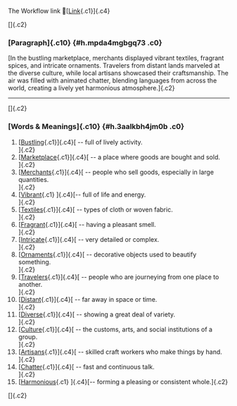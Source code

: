 The Workflow link
👏[[Link](https://www.google.com/url?q=http://www.google.com&sa=D&source=editors&ust=1761158413664693&usg=AOvVaw0Ehv42nMSmLoShGmi-RmQR){.c1}]{.c4}

[]{.c2}

### [Paragraph]{.c10} {#h.mpda4mgbgq73 .c0}

[In the bustling marketplace, merchants displayed vibrant textiles,
fragrant spices, and intricate ornaments. Travelers from distant lands
marveled at the diverse culture, while local artisans showcased their
craftsmanship. The air was filled with animated chatter, blending
languages from across the world, creating a lively yet harmonious
atmosphere.]{.c2}

------------------------------------------------------------------------

[]{.c2}

### [Words & Meanings]{.c10} {#h.3aalkbh4jm0b .c0}

1.  [[Bustling](https://www.google.com/url?q=http://www.google.com&sa=D&source=editors&ust=1761158413665914&usg=AOvVaw0gFyD25OxpPP-VCSSeEnJH){.c1}]{.c4}[ --
    full of lively activity.\
    ]{.c2}
2.  [[Marketplace](https://www.google.com/url?q=http://www.google.com&sa=D&source=editors&ust=1761158413666135&usg=AOvVaw1-Zw3UKtsBG72Q0MCz1w0y){.c1}]{.c4}[ --
    a place where goods are bought and sold.\
    ]{.c2}
3.  [[Merchants](https://www.google.com/url?q=http://www.google.com&sa=D&source=editors&ust=1761158413666342&usg=AOvVaw3p2MI9KrO7KuZH6Mu7n5EA){.c1}]{.c4}[ --
    people who sell goods, especially in large quantities.\
    ]{.c2}
4.  [[Vibrant](https://www.google.com/url?q=http://www.google.com&sa=D&source=editors&ust=1761158413666574&usg=AOvVaw1jL7a0mEkuoSkSjENfdb4G){.c1}
    ]{.c4}[-- full of life and energy.\
    ]{.c2}
5.  [[Textiles](https://www.google.com/url?q=http://www.google.com&sa=D&source=editors&ust=1761158413666799&usg=AOvVaw1bb8QhbZ64CdfeEEk92kkL){.c1}]{.c4}[ --
    types of cloth or woven fabric.\
    ]{.c2}
6.  [[Fragrant](https://www.google.com/url?q=http://www.google.com&sa=D&source=editors&ust=1761158413667081&usg=AOvVaw0M32QjrP4HNIAdS-Qxzdro){.c1}]{.c4}[ --
    having a pleasant smell.\
    ]{.c2}
7.  [[Intricate](https://www.google.com/url?q=http://www.google.com&sa=D&source=editors&ust=1761158413667229&usg=AOvVaw2Sa_g0COFL7gQ4or41f-AK){.c1}]{.c4}[ --
    very detailed or complex.\
    ]{.c2}
8.  [[Ornaments](https://www.google.com/url?q=http://www.google.com&sa=D&source=editors&ust=1761158413667392&usg=AOvVaw1Vhq-COw49BOEwg6OK0QB0){.c1}]{.c4}[ --
    decorative objects used to beautify something.\
    ]{.c2}
9.  [[Travelers](https://www.google.com/url?q=http://www.google.com&sa=D&source=editors&ust=1761158413667648&usg=AOvVaw379nPTvrLsRE9vlYxNP6uF){.c1}]{.c4}[ --
    people who are journeying from one place to another.\
    ]{.c2}
10. [[Distant](https://www.google.com/url?q=http://www.google.com&sa=D&source=editors&ust=1761158413667947&usg=AOvVaw05Fy6UxtlSPp81E9Q_zxHp){.c1}]{.c4}[ --
    far away in space or time.\
    ]{.c2}
11. [[Diverse](https://www.google.com/url?q=http://www.google.com&sa=D&source=editors&ust=1761158413668210&usg=AOvVaw1WLEeuQgqPxO-PE2UKt66H){.c1}]{.c4}[ --
    showing a great deal of variety.\
    ]{.c2}
12. [[Culture](https://www.google.com/url?q=http://www.google.com&sa=D&source=editors&ust=1761158413668411&usg=AOvVaw0tAQcmT4WCUZAIBc9Y2jNn){.c1}]{.c4}[ --
    the customs, arts, and social institutions of a group.\
    ]{.c2}
13. [[Artisans](https://www.google.com/url?q=http://www.google.com&sa=D&source=editors&ust=1761158413668596&usg=AOvVaw13GqCsyQmriieQh4j2SoM4){.c1}]{.c4}[ --
    skilled craft workers who make things by hand.\
    ]{.c2}
14. [[Chatter](https://www.google.com/url?q=http://www.google.com&sa=D&source=editors&ust=1761158413668824&usg=AOvVaw1Q6Hjza0f3TMrLJibm4xWv){.c1}]{.c4}[ --
    fast and continuous talk.\
    ]{.c2}
15. [[Harmonious](https://www.google.com/url?q=http://www.google.com&sa=D&source=editors&ust=1761158413669085&usg=AOvVaw0f06Y0C8qwEBsLZ6rNJjCq){.c1}
    ]{.c4}[-- forming a pleasing or consistent whole.]{.c2}

[]{.c2}
